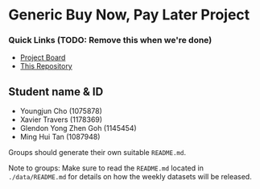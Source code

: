 # Generic Buy Now, Pay Later Project

### Quick Links (TODO: Remove this when we're done)
- [Project Board](https://github.com/orgs/MAST30034-Applied-Data-Science/projects/1)
- [This Repository](https://github.com/MAST30034-Applied-Data-Science/generic-buy-now-pay-later-project-group-19)


## Student name & ID
- Youngjun Cho (1075878)
- Xavier Travers (1178369)
- Glendon Yong Zhen Goh (1145454)
- Ming Hui Tan (1087948)


Groups should generate their own suitable `README.md`.

Note to groups: Make sure to read the `README.md` located in `./data/README.md` for details on how the weekly datasets will be released.
